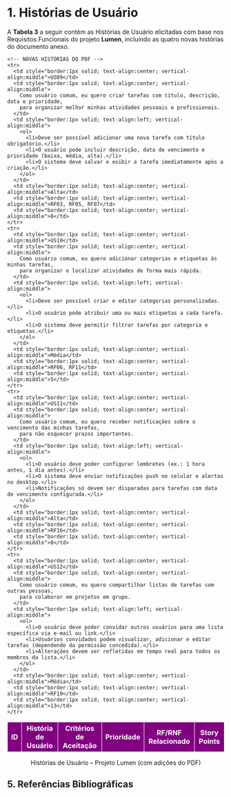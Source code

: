 # 1. Histórias de Usuário

A **Tabela 3** a seguir contém as Histórias de Usuário elicitadas com base nos Requisitos Funcionais do projeto **Lumen**, incluindo as quatro novas histórias do documento anexo.

<table>
  <thead>
    <tr style="background-color: purple; color: white">
      <th style="border:1px solid; text-align:center">ID</th>
      <th style="border:1px solid; text-align:center">História de Usuário</th>
      <th style="border:1px solid; text-align:center">Critérios de Aceitação</th>
      <th style="border:1px solid; text-align:center">Prioridade</th>
      <th style="border:1px solid; text-align:center">RF/RNF Relacionado</th>
      <th style="border:1px solid; text-align:center">Story Points</th>
    </tr>
  </thead>
  <tbody>
    <!-- US01 a US08: cole aqui as histórias anteriores se desejar -->

    <!-- NOVAS HISTÓRIAS DO PDF -->
    <tr>
      <td style="border:1px solid; text-align:center; vertical-align:middle">US09</td>
      <td style="border:1px solid; text-align:center; vertical-align:middle">
        Como usuário comum, eu quero criar tarefas com título, descrição, data e prioridade,
        para organizar melhor minhas atividades pessoais e profissionais.
      </td>
      <td style="border:1px solid; text-align:left; vertical-align:middle">
        <ol>
          <li>Deve ser possível adicionar uma nova tarefa com título obrigatório.</li>
          <li>O usuário pode incluir descrição, data de vencimento e prioridade (baixa, média, alta).</li>
          <li>O sistema deve salvar e exibir a tarefa imediatamente após a criação.</li>
        </ol>
      </td>
      <td style="border:1px solid; text-align:center; vertical-align:middle">Alta</td>
      <td style="border:1px solid; text-align:center; vertical-align:middle">RF03, RF05, RF07</td>
      <td style="border:1px solid; text-align:center; vertical-align:middle">8</td>
    </tr>
    <tr>
      <td style="border:1px solid; text-align:center; vertical-align:middle">US10</td>
      <td style="border:1px solid; text-align:center; vertical-align:middle">
        Como usuário comum, eu quero adicionar categorias e etiquetas às minhas tarefas,
        para organizar e localizar atividades de forma mais rápida.
      </td>
      <td style="border:1px solid; text-align:left; vertical-align:middle">
        <ol>
          <li>Deve ser possível criar e editar categorias personalizadas.</li>
          <li>O usuário pode atribuir uma ou mais etiquetas a cada tarefa.</li>
          <li>O sistema deve permitir filtrar tarefas por categoria e etiquetas.</li>
        </ol>
      </td>
      <td style="border:1px solid; text-align:center; vertical-align:middle">Média</td>
      <td style="border:1px solid; text-align:center; vertical-align:middle">RF06, RF11</td>
      <td style="border:1px solid; text-align:center; vertical-align:middle">5</td>
    </tr>
    <tr>
      <td style="border:1px solid; text-align:center; vertical-align:middle">US11</td>
      <td style="border:1px solid; text-align:center; vertical-align:middle">
        Como usuário comum, eu quero receber notificações sobre o vencimento das minhas tarefas,
        para não esquecer prazos importantes.
      </td>
      <td style="border:1px solid; text-align:left; vertical-align:middle">
        <ol>
          <li>O usuário deve poder configurar lembretes (ex.: 1 hora antes, 1 dia antes).</li>
          <li>O sistema deve enviar notificações push no celular e alertas no desktop.</li>
          <li>Notificações só devem ser disparadas para tarefas com data de vencimento configurada.</li>
        </ol>
      </td>
      <td style="border:1px solid; text-align:center; vertical-align:middle">Alta</td>
      <td style="border:1px solid; text-align:center; vertical-align:middle">RF16</td>
      <td style="border:1px solid; text-align:center; vertical-align:middle">8</td>
    </tr>
    <tr>
      <td style="border:1px solid; text-align:center; vertical-align:middle">US12</td>
      <td style="border:1px solid; text-align:center; vertical-align:middle">
        Como usuário comum, eu quero compartilhar listas de tarefas com outras pessoas,
        para colaborar em projetos em grupo.
      </td>
      <td style="border:1px solid; text-align:left; vertical-align:middle">
        <ol>
          <li>O usuário deve poder convidar outros usuários para uma lista específica via e-mail ou link.</li>
          <li>Usuários convidados podem visualizar, adicionar e editar tarefas (dependendo da permissão concedida).</li>
          <li>Alterações devem ser refletidas em tempo real para todos os membros da lista.</li>
        </ol>
      </td>
      <td style="border:1px solid; text-align:center; vertical-align:middle">Média</td>
      <td style="border:1px solid; text-align:center; vertical-align:middle">RF19</td>
      <td style="border:1px solid; text-align:center; vertical-align:middle">13</td>
    </tr>
  </tbody>
</table>

<div style="text-align:center">
<p>Histórias de Usuário – Projeto Lumen (com adições do PDF)</p>
</div>

## 5. Referências Bibliográficas
